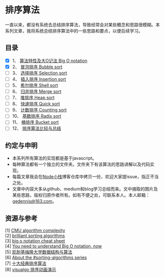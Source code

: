# 排序算法 
一直以来，都没有系统去总结排序算法，导致经常会对某些概念和思路很模糊。本系列文章，我将系统总结排序算法中的一些思路和要点，以便后续学习。 

## 目录
- [x] 1、 [算法特性及大O记法 Big O notation](1.big_O_nation/)  
- [x] 2、 [冒泡排序 Bubble sort](2.BubbleSort/)  
- [ ] 3、 [选择排序 Selection sort](3.SelectionSort/)  
- [ ] 4、 [插入排序 Insertion sort](4.InsertionSort/)  
- [ ] 5、 [希尔排序 Shell sort](5.ShellSort/)  
- [ ] 6、 [归并排序 Merge sort](6.MergeSort/)  
- [ ] 7、 [堆排序 Heap sort](7.HeapSort/)  
- [ ] 8、 [快速排序 Quick sort](8.QuickSort/)  
- [ ] 9、 [计数排序 Counting sort](9.CountingSort/)  
- [ ] 10、 [基数排序 Radix sort](10.RadixSort/)  
- [ ] 11、 [桶排序 Bucket sort](11.BucketSort/)  
- [ ] 12、 [排序算法比较与总结](12.Summary/)  

## 约定与申明
- 本系列所有算法的实现都是基于javascript。
- 每种算法都有一个独立的文件夹。文件夹下有该算法的思路讲解以及代码实现。
- 每篇文章我会在[Node小栈](https://github.com/gedennis/node-tribe-blog)博客仓库中拷贝一份，欢迎大家提issue，指正不当之处。
- 文章中内容大多从github、medium和blog学习总结而来。文中摘取的图片及某些思路，版权归原作者所有。如有不便之处，可联系本人。本人邮箱：gedennis@163.com。

## 资源与参考

[1] [CMU algorithm complexity](https://www.cs.cmu.edu/~adamchik/15-121/lectures/Algorithmic%20Complexity/complexity.html)  
[2] [brilliant sorting algorithms](https://brilliant.org/wiki/sorting-algorithms/)  
[3] [big o notation cheat sheet](http://bigocheatsheet.com/)  
[4] [You need to understand Big O notation, now](https://hackernoon.com/you-need-to-understand-big-o-notation-now-4ada3d2ec93a)  
[5] [凯耐基梅隆大学数据结构与算法](https://www.cs.cmu.edu/~adamchik/15-121/lectures/)  
[6] [About the #sorting-algorithms series](http://blog.benoitvallon.com/sorting-algorithms-in-javascript/sorting-algorithms-in-javascript/)  
[7] [十大经典排序算法](https://github.com/hustcc/JS-Sorting-Algorithm)  
[8] [visualgo 排序动画演示](https://visualgo.net/zh/sorting?slide=1)
